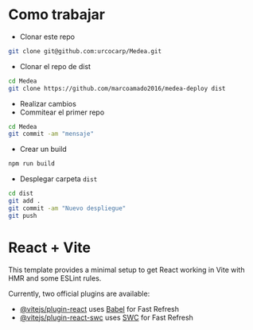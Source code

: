 # Como trabajar

* Clonar este repo 
```bash
git clone git@github.com:urcocarp/Medea.git
```
* Clonar el repo de dist
```bash
cd Medea
git clone https://github.com/marcoamado2016/medea-deploy dist
```
* Realizar cambios
* Commitear el primer repo
```bash
cd Medea
git commit -am "mensaje"
```
* Crear un build
```bash
npm run build
```
* Desplegar carpeta `dist`
```bash
cd dist
git add .
git commit -am "Nuevo despliegue"
git push
```

# React + Vite

This template provides a minimal setup to get React working in Vite with HMR and some ESLint rules.

Currently, two official plugins are available:

- [@vitejs/plugin-react](https://github.com/vitejs/vite-plugin-react/blob/main/packages/plugin-react/README.md) uses [Babel](https://babeljs.io/) for Fast Refresh
- [@vitejs/plugin-react-swc](https://github.com/vitejs/vite-plugin-react-swc) uses [SWC](https://swc.rs/) for Fast Refresh

